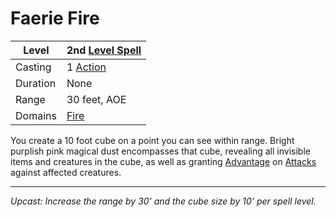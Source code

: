 # Faerie Fire

| Level    | 2nd [Level Spell](../../../Spell%20Level.md)        |
| -------- | --------------------------------------------------- |
| Casting  | 1 [Action](../../../../Game%20Procedures/Action.md) |
| Duration | None                                                |
| Range    | 30 feet, AOE                                        |
| Domains  | [Fire](../../../Spell%20Domains/Fire.md)            |

You create a 10 foot cube on a point you can see within range. Bright purplish pink magical dust encompasses that cube, revealing all invisible items and creatures in the cube, as well as granting [Advantage](../../../../Game%20Procedures/Dice%20Rolls/Advantage.md) on [Attacks](../../../../Game%20Procedures/Attack.md) against affected creatures.

---
*Upcast: Increase the range by 30' and the cube size by 10' per spell level.*